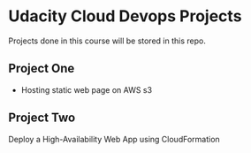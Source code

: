 # Udacity Cloud Devops Projects

Projects done in this course will be stored in this repo.

## Project One
* Hosting static web page on AWS s3

## Project Two
Deploy a High-Availability Web App using CloudFormation

